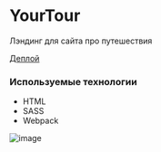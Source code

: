 # YourTour

Лэндинг для сайта про путешествия

[Деплой](https://wunlei.github.io/travel-landing)

### Используемые технологии

- HTML
- SASS
- Webpack

![image](https://github.com/wunlei/travel-landing/assets/70818020/edac0a2d-8521-4bc2-a062-73586df370c6)